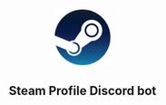 <p align="center">
  <img src="./images/steam-icon.png" alt="Steam Icon" width="100" height="100">
</p>

<h2 align="center">Steam Profile Discord bot</h2>

